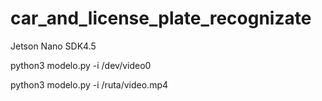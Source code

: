 # car_and_license_plate_recognizate
Jetson Nano SDK4.5

python3 modelo.py -i /dev/video0

python3 modelo.py -i /ruta/video.mp4
